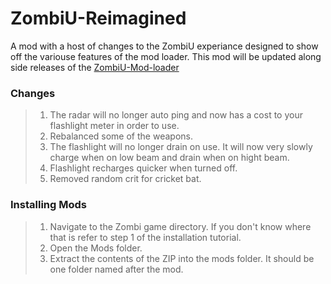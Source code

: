 # ZombiU-Reimagined

A mod with a host of changes to the ZombiU experiance designed to show off the variouse features of the mod loader. This mod will be updated along side releases of the [ZombiU-Mod-loader](https://github.com/Darkstar6423/ZombiU-Mod-Loader)

### Changes
> 1. The radar will no longer auto ping and now has a cost to your flashlight meter in order to use.
> 2. Rebalanced some of the weapons.
> 3. The flashlight will no longer drain on use. It will now very slowly charge when on low beam and drain when on hight beam.
> 4. Flashlight recharges quicker when turned off.
> 5. Removed random crit for cricket bat.

### Installing Mods
> 1. Navigate to the Zombi game directory. If you don't know where that is refer to step 1 of the installation tutorial.
> 2. Open the Mods folder.
> 3. Extract the contents of the ZIP into the mods folder. It should be one folder named after the mod.
